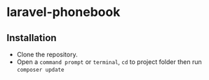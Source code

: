 # laravel-phonebook

## Installation
- Clone the repository.
- Open a `command prompt` or `terminal`, `cd` to project folder then run `composer update`
